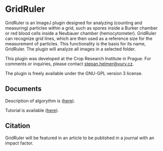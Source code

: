 # GridRuler
GridRuler is an ImageJ plugin designed for analyzing (counting and measuring) particles within a grid, such as spores inside a Burker chamber or red blood cells inside a Neubauer chamber (hemocytometer). GridRuler can recognize grid lines, which are then used as a reference size for the measurement of particles. This functionality is the basis for its name, GridRuler. The plugin will analyze all images in a selected folder.

This plugin was developed at the Crop Research Institute in Prague. For comments or inquiries, please contact stepan.helmer@vurv.cz.

The plugin is freely available under the GNU-GPL version 3 license.

## Documents 
Description of algorythm is ([here](https://github.com/Stepikus/GridRuler/blob/main/Algorithm%20description%20of%20GridRuler%20plugin%20for%20ImageJ.pdf)).

Tutorial is available ([here](https://github.com/Stepikus/GridRuler/blob/main/Tutorial%20Grid_Ruler.pdf)).

## Citation
GridRuler will be featured in an article to be published in a journal with an impact factor.
